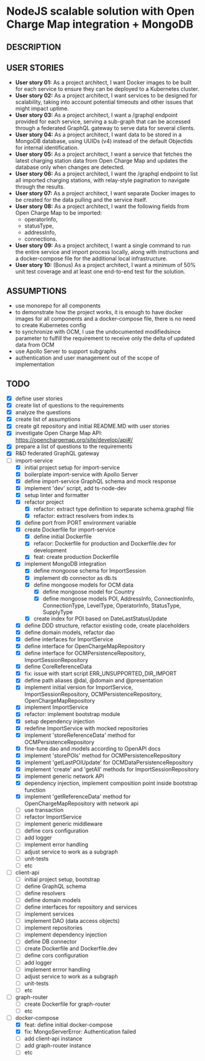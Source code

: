 # NodeJS scalable solution with Open Charge Map integration + MongoDB
## DESCRIPTION
## USER STORIES
- **User story 01:** As a project architect, I want Docker images to be built for each service to ensure they can be deployed to a Kubernetes cluster.
- **User story 02:** As a project architect, I want services to be designed for scalability, taking into account potential timeouts and other issues that might impact uptime.
- **User story 03:** As a project architect, I want a /graphql endpoint provided for each service, serving a sub-graph that can be accessed through a federated GraphQL gateway to serve data for several clients.
- **User story 04:** As a project architect, I want data to be stored in a MongoDB database, using UUIDs (v4) instead of the default ObjectIds for internal identification.
- **User story 05:** As a project architect, I want a service that fetches the latest charging station data from Open Charge Map and updates the database only when changes are detected.
- **User story 06:** As a project architect, I want the /graphql endpoint to list all imported charging stations, with relay-style pagination to navigate through the results.
- **User story 07:** As a project architect, I want separate Docker images to be created for the data pulling and the service itself.
- **User story 08:** As a project architect, I want the following fields from Open Charge Map to be imported:
    - operatorInfo,
    - statusType,
    - addressInfo, 
    - connections.
- **User story 09:** As a project architect, I want a single command to run the entire service and import process locally, along with instructions and a docker-compose file for the additional local infrastructure.
- **User story 10:** (Bonus) As a project architect, I want a minimum of 50% unit test coverage and at least one end-to-end test for the solution.

## ASSUMPTIONS
- use monorepo for all components
- to demonstrate how the project works, it is enough to have docker images for all components and a docker-compose file, there is no need to create Kubernetes config
- to synchronize with OCM, I use the undocumented modifiedsince parameter to fulfill the requirement to receive only the delta of updated data from OCM
- use Apollo Server to support subgraphs
- authentication and user management out of the scope of implementation

## TODO
- [x] define user stories
- [x] create list of questions to the requirements
- [x] analyze the questions
- [x] create list of assumptions
- [x] create git repository and initial README.MD with user stories
- [x] investigate Open Charge Map API: https://openchargemap.org/site/develop/api#/
- [x] prepare a list of questions to the requirements
- [x] R&D federated GraphQL gateway
- [ ] import-service
    - [x] initial project setup for import-service
    - [x] boilerplate import-service with Apollo Server
    - [x] define import-service GraphQL schema and mock response
    - [x] implement 'dev' script, add ts-node-dev
    - [x] setup linter and formatter
    - [x] refactor project
        - [x] refactor: extract type definition to separate schema.graphql file
        - [x] refactor: extract resolvers from index.ts
    - [x] define port from PORT environment variable 
    - [x] create Dockerfile for import-service
        - [x] define initial Dockerfile
        - [x] refacor: Dockerfile for production and Dockerfile.dev for development
        - [x] feat: create production Dockerfile
    - [x] implement MongoDB integration
        - [x] define mongoose schema for ImportSession
        - [x] implement db connector as db.ts
        - [x] define mongoose models for OCM data
            - [x] define mongoose model for Country
            - [x] define mongoose models POI, AddressInfo, ConnectionInfo, ConnectionType, LevelType, OperatorInfo, StatusType, SupplyType
        - [x] create index for POI based on DateLastStatusUpdate
    - [x] define DDD structure, refactor existing code, create placeholders
    - [x] define domain models, refactor dao
    - [x] define interfaces for ImportService
    - [x] define interface for OpenChargeMapRepository
    - [x] define interface for OCMPersistenceRepository, ImportSessionRepository
    - [x] define CoreReferenceData
    - [x] fix: issue with start script ERR_UNSUPPORTED_DIR_IMPORT
    - [x] define path aliases @dal, @domain and @presentation
    - [x] implement initial version for ImportService, ImportSessionRepository, OCMPersistenceRepository, OpenChargeMapRepository
    - [x] implement ImportService
    - [x] refactor: implement bootstrap module
    - [x] setup dependency injection
    - [x] redefine ImportService with mocked repositories
    - [x] implement 'storeReferenceData' method for OCMPersistenceRepository
    - [x] fine-tune dao and models according to OpenAPI docs
    - [x] implement 'storePOIs' method for OCMPersistenceRepository
    - [x] implement 'getLastPOIUpdate' for OCMDataPersistenceRepository
    - [x] implement 'create' and 'getAll' methods for ImportSessionRepository
    - [x] implement generic network API
    - [x] dependency injection, implement composition point inside bootstrap function
    - [x] implement 'getReferenceData' method for OpenChargeMapRepository with network api
    - [ ] use transaction
    - [ ] refactor ImportService
    - [ ] implement generic middleware 
    - [ ] define cors configuration
    - [ ] add logger
    - [ ] implement error handling
    - [ ] adjust service to work as a subgraph
    - [ ] unit-tests
    - [ ] etc
- [ ] client-api
    - [ ] initial project setup, bootstrap
    - [ ] define GraphQL schema
    - [ ] define resolvers
    - [ ] define domain models
    - [ ] define interfaces for repository and services
    - [ ] implement services
    - [ ] implement DAO (data access objects)
    - [ ] implement repositories
    - [ ] implement dependency injection
    - [ ] define DB connector
    - [ ] create Dockerfile and Dockerfile.dev
    - [ ] define cors configuration
    - [ ] add logger
    - [ ] implement errror handling
    - [ ] adjust service to work as a subgraph
    - [ ] unit-tests
    - [ ] etc
- [ ] graph-router
    - [ ] create Dockerfile for graph-router
    - [ ] etc
- [ ] docker-compose
    - [x] feat: define initial docker-compose
    - [x] fix: MongoServerError: Authentication failed
    - [ ] add client-api instance
    - [ ] add graph-router instance
    - [ ] etc
